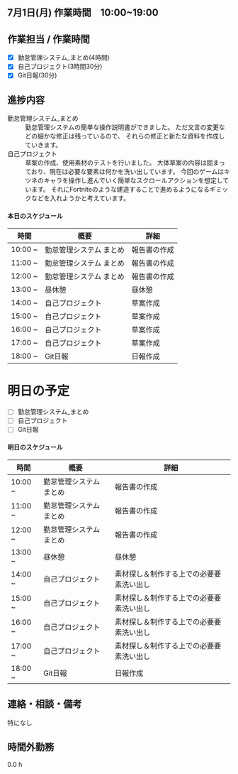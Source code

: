 ##   7月1日(月) 作業時間　10:00~19:00


## 作業担当 /  作業時間  

- [x] 勤怠管理システム_まとめ(4時間)  
- [x] 自己プロジェクト(3時間30分)  
- [x] Git日報(30分)  

## 進捗内容  
<dl>  

<dt>勤怠管理システム_まとめ</dt>  
<dd>勤怠管理システムの簡単な操作説明書ができました。  
ただ文言の変更などの細かな修正は残っているので、  
それらの修正と新たな資料を作成していきます。  </dd>    

<dt>自己プロジェクト</dt>  
<dd>草案の作成、使用素材のテストを行いました。  
大体草案の内容は固まっており、現在は必要な要素は何かを洗い出しています。  
今回のゲームはキツネのキャラを操作し進んでいく簡単なスクロールアクションを想定しています。  
それにFortniteのような建造することで進めるようになるギミックなどを入れようかと考えています。</dd>    


</dl>  

#### 本日のスケジュール

|時間  |概要  |詳細  |
|---|---|---|
|10:00 ~| 勤怠管理システム まとめ | 報告書の作成 |
|11:00 ~| 勤怠管理システム まとめ | 報告書の作成 |
|12:00 ~| 勤怠管理システム まとめ | 報告書の作成 |
|13:00 ~| 昼休憩 | 昼休憩 |
|14:00 ~| 自己プロジェクト | 草案作成 |
|15:00 ~| 自己プロジェクト | 草案作成 |
|16:00 ~| 自己プロジェクト | 草案作成 |
|17:00 ~| 自己プロジェクト | 草案作成 |
|18:00 ~| Git日報 | 日報作成 |


# 明日の予定

- [ ] 勤怠管理システム_まとめ  
- [ ] 自己プロジェクト  
- [ ] Git日報  

#### 明日のスケジュール
|時間  |概要  |詳細  |
|---|---|---|
|10:00 ~| 勤怠管理システム まとめ | 報告書の作成 |
|11:00 ~| 勤怠管理システム まとめ | 報告書の作成 |
|12:00 ~| 勤怠管理システム まとめ | 報告書の作成 |
|13:00 ~| 昼休憩 | 昼休憩 |
|14:00 ~| 自己プロジェクト | 素材探し＆制作する上での必要要素洗い出し |
|15:00 ~| 自己プロジェクト | 素材探し＆制作する上での必要要素洗い出し |
|16:00 ~| 自己プロジェクト | 素材探し＆制作する上での必要要素洗い出し |
|17:00 ~| 自己プロジェクト | 素材探し＆制作する上での必要要素洗い出し |
|18:00 ~| Git日報 | 日報作成 |


## 連絡・相談・備考
特になし  


## 時間外勤務
0.0 h  
